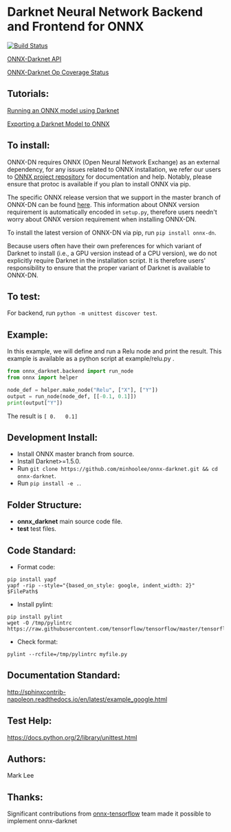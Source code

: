 # Darknet Neural Network Backend and Frontend for ONNX
[![Build Status](https://travis-ci.org/minhoolee/onnx-darknet.svg?branch=master)](https://travis-ci.org/minhoolee/onnx-darknet)

[ONNX-Darknet API](https://github.com/minhoolee/onnx-darknet/blob/master/doc/API.md)

[ONNX-Darknet Op Coverage Status](https://github.com/minhoolee/onnx-darknet/blob/master/doc/support_status.md)

## Tutorials:
[Running an ONNX model using Darknet](https://github.com/onnx/tutorials/blob/master/tutorials/OnnxDarknetImport.ipynb)

[Exporting a Darknet Model to ONNX](https://github.com/onnx/tutorials/blob/master/tutorials/OnnxDarknetExport.ipynb)

## To install:
ONNX-DN requires ONNX (Open Neural Network Exchange) as an external dependency, for any issues related to ONNX installation, we refer our users to [ONNX project repository](https://github.com/onnx/onnx) for documentation and help. Notably, please ensure that protoc is available if you plan to install ONNX via pip.

The specific ONNX release version that we support in the master branch of ONNX-DN can be found [here](https://github.com/minhoolee/onnx-darknet/blob/master/ONNX_VERSION_NUMBER). This information about ONNX version requirement is automatically encoded in `setup.py`, therefore users needn't worry about ONNX version requirement when installing ONNX-DN.

To install the latest version of ONNX-DN via pip, run `pip install onnx-dn`.

Because users often have their own preferences for which variant of Darknet to install (i.e., a GPU version instead of a CPU version), we do not explicitly require Darknet in the installation script. It is therefore users' responsibility to ensure that the proper variant of Darknet is available to ONNX-DN.

## To test:
For backend, run `python -m unittest discover test`.

## Example:
In this example, we will define and run a Relu node and print the result.
This example is available as a python script at example/relu.py .
```python
from onnx_darknet.backend import run_node
from onnx import helper

node_def = helper.make_node("Relu", ["X"], ["Y"])
output = run_node(node_def, [[-0.1, 0.1]])
print(output["Y"])
```
The result is `[ 0.   0.1]`

## Development Install:
- Install ONNX master branch from source.
- Install Darknet>=1.5.0.
- Run `git clone https://github.com/minhoolee/onnx-darknet.git && cd onnx-darknet`.
- Run `pip install -e .`.

## Folder Structure:
- __onnx_darknet__ main source code file.
- __test__ test files.

## Code Standard:
- Format code:
```
pip install yapf
yapf -rip --style="{based_on_style: google, indent_width: 2}" $FilePath$
```
- Install pylint:
```
pip install pylint
wget -O /tmp/pylintrc https://raw.githubusercontent.com/tensorflow/tensorflow/master/tensorflow/tools/ci_build/pylintrc
```
- Check format:
```
pylint --rcfile=/tmp/pylintrc myfile.py
```

## Documentation Standard:
http://sphinxcontrib-napoleon.readthedocs.io/en/latest/example_google.html

## Test Help:
https://docs.python.org/2/library/unittest.html

## Authors:
Mark Lee

## Thanks:
Significant contributions from [onnx-tensorflow](https://github.com/onnx/onnx-tensorflow) team made it possible to implement onnx-darknet
